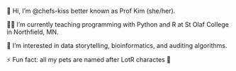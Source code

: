  👋 Hi, I’m @chefs-kiss better known as Prof Kim (she/her). 
 
 👩‍🏫 I’m currently teaching programming with Python and R at St Olaf College in Northfield, MN. 

 🐡 I’m interested in data storytelling, bioinformatics, and auditing algorithms.
 
 ⚡ Fun fact: all my pets are named after LotR charactes 🐾

<!---
chefs-kiss/chefs-kiss is a ✨ special ✨ repository because its `README.md` (this file) appears on your GitHub profile.
You can click the Preview link to take a look at your changes.
--->
